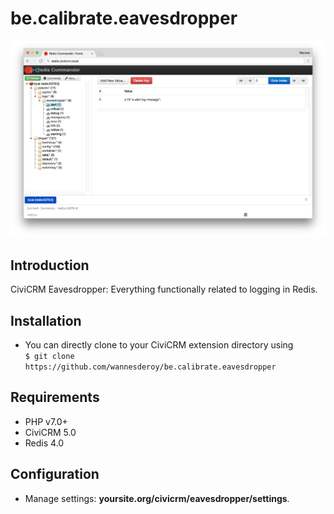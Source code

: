 # be.calibrate.eavesdropper

![Screenshot](/images/eavesdropper.png)

## Introduction
CiviCRM Eavesdropper: Everything functionally related to logging in Redis.

## Installation
- You can directly clone to your CiviCRM extension directory using<br>
```$ git clone https://github.com/wannesderoy/be.calibrate.eavesdropper```

## Requirements

- PHP v7.0+
- CiviCRM 5.0
- Redis 4.0

## Configuration

- Manage settings: **yoursite.org/civicrm/eavesdropper/settings**.
